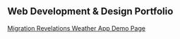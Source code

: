 ## Web Development & Design Portfolio
<a href=".\LandingPage_MigrationRevelations.html"> Migration Revelations </a>
<a href=".\HTML-CSS-JavaScript_WeatherPage.html"> Weather App Demo Page </a>
